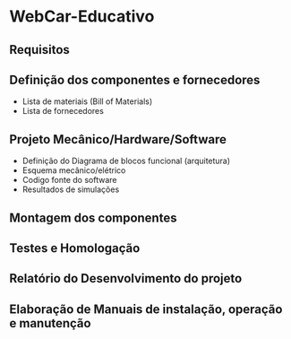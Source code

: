 # WebCar-Educativo

## Requisitos



## Definição dos componentes e fornecedores

* Lista de materiais (Bill of Materials)
* Lista de fornecedores

## Projeto Mecânico/Hardware/Software

* Definição do Diagrama de blocos funcional (arquitetura)
* Esquema mecânico/elétrico
* Codigo fonte do software
* Resultados de simulações

## Montagem dos componentes

## Testes e Homologação

## Relatório do Desenvolvimento do projeto

## Elaboração de Manuais de instalação, operação e manutenção
